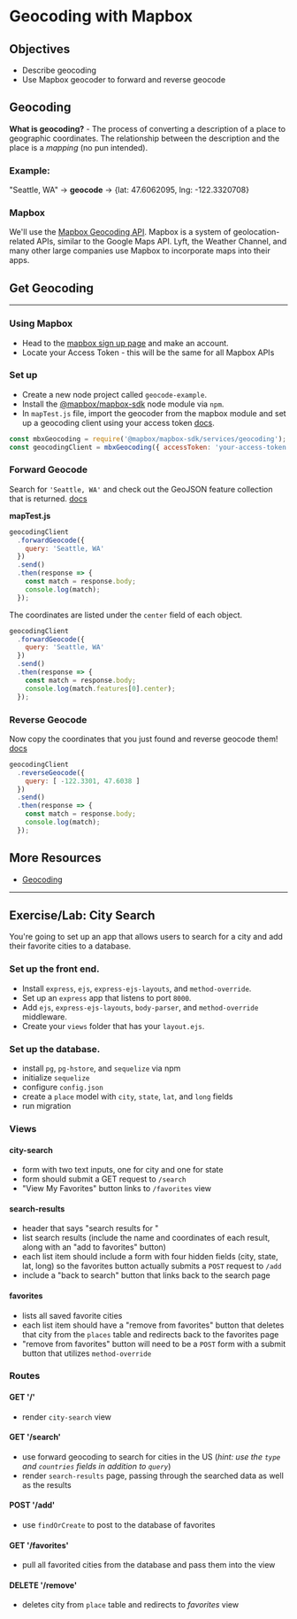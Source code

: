 # Geocoding with Mapbox

## Objectives
* Describe geocoding
* Use Mapbox geocoder to forward and reverse geocode

## Geocoding

**What is geocoding?** - The process of converting a description of a place to geographic coordinates. The relationship between the description and the place is a *mapping* (no pun intended).

### Example:

"Seattle, WA" -> **geocode** -> {lat: 47.6062095, lng: -122.3320708}

### Mapbox
We'll use the [Mapbox Geocoding API](https://www.mapbox.com/api-documentation/#geocoding). Mapbox is a system of geolocation-related APIs, similar to the Google Maps API. Lyft, the Weather Channel, and many other large companies use Mapbox to incorporate maps into their apps. 

## Get Geocoding

---

### Using Mapbox
* Head to the [mapbox sign up page](https://www.mapbox.com/signup/?route-to=%22/account/%22) and make an account.
* Locate your Access Token - this will be the same for all Mapbox APIs

### Set up
* Create a new node project called `geocode-example`.
* Install the [@mapbox/mapbox-sdk](https://github.com/mapbox/mapbox-sdk-js) node module via `npm`.
* In `mapTest.js` file, import the geocoder from the mapbox module and set up a geocoding client using your access token [docs](https://www.mapbox.com/api-documentation/?language=JavaScript#geocoding).

```js
const mbxGeocoding = require('@mapbox/mapbox-sdk/services/geocoding');
const geocodingClient = mbxGeocoding({ accessToken: 'your-access-token' });
```

### Forward Geocode

Search for `'Seattle, WA'` and check out the GeoJSON feature collection that is returned. [docs](https://www.mapbox.com/api-documentation/?language=JavaScript#search-for-places) 

**mapTest.js**
```js
geocodingClient
  .forwardGeocode({
    query: 'Seattle, WA'
  })
  .send()
  .then(response => {
    const match = response.body;
    console.log(match);
  });
```

The coordinates are listed under the `center` field of each object.

```js
geocodingClient
  .forwardGeocode({
    query: 'Seattle, WA'
  })
  .send()
  .then(response => {
    const match = response.body;
    console.log(match.features[0].center);
  });
```

### Reverse Geocode

Now copy the coordinates that you just found and reverse geocode them! [docs](https://www.mapbox.com/api-documentation/?language=JavaScript#retrieve-places-near-a-location)

```js
geocodingClient
  .reverseGeocode({
    query: [ -122.3301, 47.6038 ]
  })
  .send()
  .then(response => {
    const match = response.body;
    console.log(match);
  });
```

## More Resources
* [Geocoding](https://www.mapbox.com/help/how-geocoding-works/#how-geocoding-works)

---

## Exercise/Lab: City Search
You're going to set up an app that allows users to search for a city and add their favorite cities to a database.

### Set up the front end.

* Install `express`, `ejs`, `express-ejs-layouts`, and `method-override`.
* Set up an `express` app that listens to port `8000`.
* Add `ejs`, `express-ejs-layouts`, `body-parser`, and `method-override` middleware.
* Create your `views` folder that has your `layout.ejs`.

### Set up the database.

* install `pg`, `pg-hstore`, and `sequelize` via npm
* initialize  `sequelize`
* configure `config.json`
* create a `place` model with `city`, `state`, `lat`, and `long` fields
* run migration

### Views

#### city-search
* form with two text inputs, one for city and one for state
* form should submit a GET request to `/search`
* "View My Favorites" button links to  `/favorites` view

#### search-results
* header that says "search results for <insert the search terms here usint EJS> "
* list search results (include the name and coordinates of each result, along with an "add to favorites" button)
* each list item should include a form with four hidden fields (city, state, lat, long) so the favorites button actually submits a `POST` request to `/add`
* include a "back to search" button that links back to the search page

#### favorites
* lists all saved favorite cities
* each list item should have a "remove from favorites" button that deletes that city from the `places` table and redirects back to the favorites page
* "remove from favorites" button will need to be a `POST` form with a submit button that utilizes `method-override`

### Routes

#### GET '/'
* render `city-search` view

#### GET '/search'
* use forward geocoding to search for cities in the US (_hint: use the `type` and `countries` fields in addition to `query`_)
* render `search-results` page, passing through the searched data as well as the results

#### POST '/add'
* use `findOrCreate` to post to the database of favorites

#### GET '/favorites'
* pull all favorited cities from the database and pass them into the view

#### DELETE '/remove'
* deletes city from `place` table and redirects to _favorites_ view
